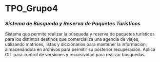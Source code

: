 # TPO_Grupo4

### _Sistema de Búsqueda y Reserva de Paquetes Turísticos_
Sistema que permite realizar la búsqueda y reserva de paquetes turísticos para los distintos destinos que comercializa una agencia de viajes, utilizando matrices, listas y diccionarios para mantener la información, almacenándola en archivos para permitir su posterior recuperación. Aplica GIT para control de versiones y recursividad para realizar búsquedas.
